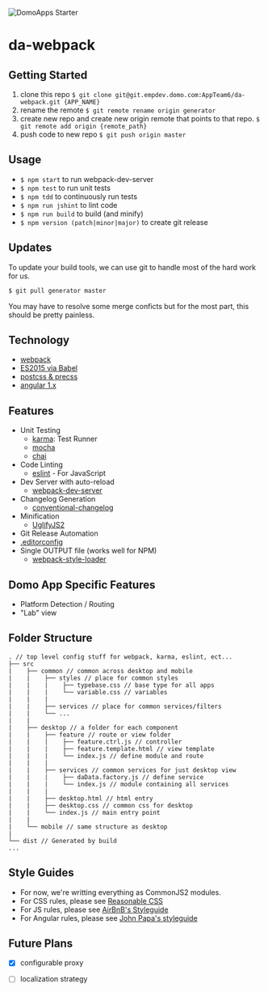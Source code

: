 ![DomoApps Starter](https://domoapps.s3.amazonaws.com/cdn/images/DomoAppsLogo.png)

# da-webpack
## Getting Started
1. clone this repo 
    `$ git clone git@git.empdev.domo.com:AppTeam6/da-webpack.git {APP_NAME}`
2. rename the remote `$ git remote rename origin generator`
3. create new repo and create new origin remote that points to that repo.
    `$ git remote add origin {remote_path}`
4. push code to new repo `$ git push origin master`

## Usage
- `$ npm start` to run webpack-dev-server
- `$ npm test` to run unit tests
- `$ npm tdd` to continuously run tests
- `$ npm run jshint` to lint code
- `$ npm run build` to build (and minify)
- `$ npm version (patch|minor|major)` to create git release

## Updates
To update your build tools, we can use git to handle most of the hard work for us.

```bash
$ git pull generator master
```

You may have to resolve some merge conficts but for the most part, this should be pretty painless.

## Technology
- [webpack](http://webpack.github.io/)
- [ES2015 via Babel](https://babeljs.io/docs/learn-es2015/)
- [postcss & precss](https://github.com/jonathantneal/precss)
- [angular 1.x](https://angularjs.org/)

## Features
- Unit Testing
  + [karma](http://karma-runner.github.io/): Test Runner
  + [mocha](https://mochajs.org/)
  + [chai](http://chaijs.com/)
- Code Linting
  + [eslint]() - For JavaScript
- Dev Server with auto-reload
  + [webpack-dev-server](http://webpack.github.io/docs/webpack-dev-server.html)
- Changelog Generation
  + [conventional-changelog](https://github.com/ajoslin/conventional-changelog)
- Minification
  + [UglifyJS2](https://github.com/mishoo/UglifyJS2)
- Git Release Automation
- [.editorconfig](http://editorconfig.org/)
- Single OUTPUT file (works well for NPM)
  + [webpack-style-loader](https://github.com/webpack/style-loader)

## Domo App Specific Features
- Platform Detection / Routing
- "Lab" view

## Folder Structure
```text
. // top level config stuff for webpack, karma, eslint, ect...
├── src
|    ├── common // common across desktop and mobile
|    |    ├── styles // place for common styles
|    |    |    ├── typebase.css // base type for all apps
|    |    |    └── variable.css // variables
|    |    |
|    |    ├── services // place for common services/filters
|    |    └── ... 
|    |
|    ├── desktop // a folder for each component
|    |    ├── feature // route or view folder
|    |    |    ├── feature.ctrl.js // controller
|    |    |    ├── feature.template.html // view template
|    |    |    └── index.js // define module and route
|    |    |
|    |    ├── services // common services for just desktop view
|    |    |    ├── daData.factory.js // define service
|    |    |    └── index.js // module containing all services
|    |    |
|    |    ├── desktop.html // html entry
|    |    ├── desktop.css // common css for desktop
|    |    └── index.js // main entry point
|    |
|    └── mobile // same structure as desktop
| 
└── dist // Generated by build
...

```

## Style Guides
- For now, we're writting everything as CommonJS2 modules. 
- For CSS rules, please see [Reasonable CSS](http://rscss.io/)
- For JS rules, please see [AirBnB's Styleguide](https://github.com/airbnb/javascript)
- For Angular rules, please see [John Papa's styleguide](https://github.com/johnpapa/angular-styleguide)

## Future Plans
- [x] configurable proxy
- [ ] localization strategy



